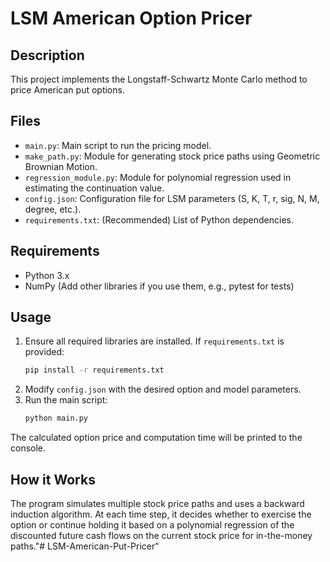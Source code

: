 # LSM American Option Pricer

## Description
This project implements the Longstaff-Schwartz Monte Carlo method to price American put options.

## Files
- `main.py`: Main script to run the pricing model.
- `make_path.py`: Module for generating stock price paths using Geometric Brownian Motion.
- `regression_module.py`: Module for polynomial regression used in estimating the continuation value.
- `config.json`: Configuration file for LSM parameters (S, K, T, r, sig, N, M, degree, etc.).
- `requirements.txt`: (Recommended) List of Python dependencies.

## Requirements
- Python 3.x
- NumPy
(Add other libraries if you use them, e.g., pytest for tests)

## Usage
1.  Ensure all required libraries are installed. If `requirements.txt` is provided:
    ```bash
    pip install -r requirements.txt
    ```
2.  Modify `config.json` with the desired option and model parameters.
3.  Run the main script:
    ```bash
    python main.py
    ```
The calculated option price and computation time will be printed to the console.

## How it Works
The program simulates multiple stock price paths and uses a backward induction algorithm. At each time step, it decides whether to exercise the option or continue holding it based on a polynomial regression of the discounted future cash flows on the current stock price for in-the-money paths."# LSM-American-Put-Pricer" 
